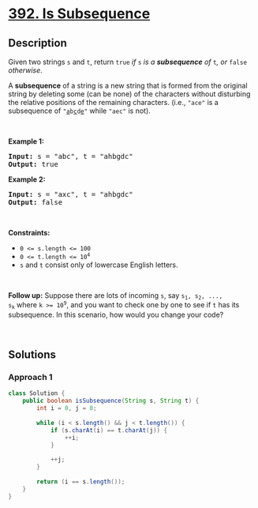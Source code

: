 # [392. Is Subsequence](https://leetcode.com/problems/is-subsequence)

## Description

<p>Given two strings <code>s</code> and <code>t</code>, return <code>true</code><em> if </em><code>s</code><em> is a <strong>subsequence</strong> of </em><code>t</code><em>, or </em><code>false</code><em> otherwise</em>.</p>

<p>A <strong>subsequence</strong> of a string is a new string that is formed from the original string by deleting some (can be none) of the characters without disturbing the relative positions of the remaining characters. (i.e., <code>&quot;ace&quot;</code> is a subsequence of <code>&quot;<u>a</u>b<u>c</u>d<u>e</u>&quot;</code> while <code>&quot;aec&quot;</code> is not).</p>
<p>&nbsp;</p>

<p><strong class="example">Example 1:</strong></p>
<pre>
<strong>Input:</strong> s = "abc", t = "ahbgdc"
<strong>Output:</strong> true
</pre>

<p><strong class="example">Example 2:</strong></p>
<pre><strong>Input:</strong> s = "axc", t = "ahbgdc"
<strong>Output:</strong> false
</pre>
<p>&nbsp;</p>

<p><strong>Constraints:</strong></p>
<ul>
    <li><code>0 &lt;= s.length &lt;= 100</code></li>
    <li><code>0 &lt;= t.length &lt;= 10<sup>4</sup></code></li>
    <li><code>s</code> and <code>t</code> consist only of lowercase English letters.</li>
</ul>
<p>&nbsp;</p>

<strong>Follow up:</strong> Suppose there are lots of incoming <code>s</code>, say <code>s<sub>1</sub>, s<sub>2</sub>, ..., s<sub>k</sub></code> where <code>k &gt;= 10<sup>9</sup></code>, and you want to check one by one to see if <code>t</code> has its subsequence. In this scenario, how would you change your code?
<p>&nbsp;</p>

## Solutions

### **Approach 1**

```java
class Solution {
    public boolean isSubsequence(String s, String t) {
        int i = 0, j = 0;
        
        while (i < s.length() && j < t.length()) {
            if (s.charAt(i) == t.charAt(j)) {
                ++i;
            }
            
            ++j;
        }
        
        return (i == s.length());
    }
}
```